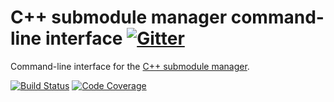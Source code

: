 # C++ submodule manager command-line interface [![Gitter](https://badges.gitter.im/cppsm/community.svg)](https://gitter.im/cppsm/community)

Command-line interface for the
[C++ submodule manager](https://cppsm.github.io/).

[![Build Status](https://travis-ci.org/cppsm/cppsm-cli.svg?branch=master)](https://travis-ci.org/cppsm/cppsm-cli)
[![Code Coverage](https://img.shields.io/codecov/c/github/cppsm/cppsm-cli/master.svg)](https://codecov.io/github/cppsm/cppsm-cli?branch=master)
